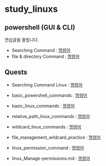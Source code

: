 # study_linuxs
## powershell (GUI & CLI)
연습글을 올립니다.
- Searching Command : [명령어](codes/10_powershell.sh)
- file & directory Command : [명령어](codes/20_controll_file_dir_powershell.sh)

## Quests

- Searching Command Linux : [명령어](codes/cd_pwd_ls.sh)

- basic_powershell_commands : [명령어](codes/quests/basic_linux_commands.md)

- basic_linux_commands : [명령어](codes/quests/20_basic_more_linux_commands.md)

- relative_path_linux_commands : [명령어](codes/quests/relative_path_commands.md)

- wildcard_linux_commands : [명령어](codes/quests/40_linux_wildcard_practice.md)

- file_management_wildcard_practice : [명령어](codes/quests/41_linux_file_management_wildcard_practice.md)

- linux_permission_command : [명령어](codes/quests/51_linux_practice_problems.md)

- linux_Manage-permissions.md : [명령어](codes/quests/52_linux_Manage-permissions.md)